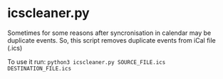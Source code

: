 # icscleaner.py
Sometimes for some reasons after syncronisation in calendar may be duplicate events.
So, this script removes duplicate events from iCal file (.ics)

To use it run:
`python3 icscleaner.py SOURCE_FILE.ics DESTINATION_FILE.ics`
